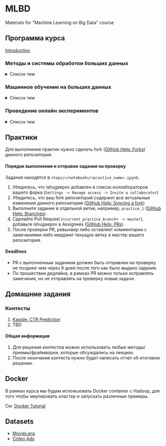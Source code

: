 # MLBD
Materials for "Machine Learning on Big Data" course

## Программа курса

[Introduction](/intro/slides)

### Методы и системы обработки больших данных
<details>
  <summary>Список тем</summary>

#### 1. [Hadoop and MapReduce](/hadoop_map_reduce)
>   <ins><i>Keywords:</i></ins> Google FS (master, chunkservers), Hadoop, HDFS (NameNode, DataNode), MapReduce (master, workers)
#### 2. [Apache Spark](/apache_spark)
>  <ins><i>Keywords:</i></ins> Pig, Hive, Spark (RDDs, transformations, actions, lineage graph, fault-tolerance, persist, driver, workers, stages, dependencies, tasks, partition)
#### 3. [Spark SQL](/spark_sql)
>  <ins><i>Keywords:</i></ins> Shark, DataFrames (DSL, cache, UDFs), Catalyst (tree, rule, catalyst in spark-sql)

</details>

### Машинное обучение на больших данных
<details>
  <summary>Список тем</summary>

#### 4. [Distributed ML Introduction](/distributed_ml_intro)
>  <ins><i>Keywords:</i></ins> Stochastic Gradient Descent, Data/Model Parallelism, General Purpose Distributed Computing(MapReduce, MR SGD, SparkNet, MLlib), Natively Distributed ML Systems (Parameter Server, DistBelief, TensorFlow, AllReduce, Horovod)
#### 5. [Categorical Features in Large Scale ML](/sgd_logreg_nn)
>  <ins><i>Keywords:</i></ins> One-hot encoding, Cross features, Factorization Machines (FM, FFM), Neural Networks (Deep Crossing, Deep & Cross, DeepFM)
#### 6. [Gradient Boosting Decision Tree](/gradient_boosting)
>  <ins><i>Keywords:</i></ins> Categorical features (Naive Bayes, Mean Target Encoding), PLANET, XGBoost, CatBoost, SHAP values
#### 7. [Hyperparameters Optimization](/hyperparameters_optimization)
>  <ins><i>Keywords:</i></ins> Grid Search, Random Search (low effective dimensionality), Bayesian Optimization (Gaussian Process, surrogate, acquisition), Predictive Termination, Hyperband (successive halving), Multi-task Bayesian Optimization
#### 8. [Recommender Systems](/recsys)
>  <ins><i>Keywords:</i></ins> Simple RS (Item/User-based, Content based), Ranking Metrics, Matrix Factorization (SVD, PMF, ALS, iALS, Incremental ALS, Neural CF), Large Scale RS (MF with Distributed SGD, PytorchBigGraph, GraphVite), Ranking losses (BPR, WARP)
#### 9. Similar Objects Search
#### 10. Latent Dirichlet Allocation
#### 11. Dimensionality Reduction
#### 12. Online Learning
#### 13. Algorithms on Graphs

</details>

### Проведение онлайн экспериментов
<details>
  <summary>Список тем</summary>

#### 14. How to conduct AB Tests (Experiment Design, Execution, Analysis)
#### 15. Results Analysis ((Multiple) Hypothesis testing, Sensitivity, Power)
#### 16. Heterogeneous Treatment Effect

</details>

## Практики

Для выполнения практик нужно сделать fork ([GitHub Help: Forks](https://help.github.com/en/github/collaborating-with-issues-and-pull-requests/working-with-forks)) данного репозитория.

#### Порядок выполнения и отправки задания на проверку

Задания находятся в `<topic>/notebooks/<practice_name>.ipynb`.

1. Убедитесь, что ishugaepov добавлен в список коллабораторов вашего форка (`Settings -> Manage access -> Invite a collaborator`)
2. Убедитесь, что ваш fork репозиторий содержит все актуальные изменения данного репозитория ([GitHub Help: Syncing a fork](https://help.github.com/en/github/collaborating-with-issues-and-pull-requests/syncing-a-fork))
3. Выполните задание в отдельной ветке, например, `practice_1` ([GitHub Help: Branches](https://git-scm.com/book/en/v2/Git-Branching-Basic-Branching-and-Merging)).
4. Сделайте Pull Request (`<current_practice_branch> -> master`), добавьте ishugaepov в Assignees ([GitHub Help: PRs](https://help.github.com/en/github/collaborating-with-issues-and-pull-requests/creating-a-pull-request)). 
5. После проверки PR, ревьювер либо оставляет комментарии с замечаниями либо мерджит текущую ветку в мастер вашего репозитория.

#### Deadlines

* PR с выполненным заданием должен быть отправлен на проверку не позднее чем через 8 дней после того как было выдано задание.
* По прошествии дедлайна, в рамках PR можно только исправлять замечания, но не отправлять на проверку новые задачи.

## Домашние задания

### Контесты

1. [Kaggle: CTR Prediction](https://www.kaggle.com/c/mlbd-20-ctr-prediction-1)
2. TBD

#### Общая информация

1. Для решения контестов можно использовать любые методы/приемы/фрэймворки, которые обсуждались на лекциях.
2. После окончания контеста нужно будет написать отчет об итоговом решении.


## Docker

В рамках курса мы будем использовать Docker container с Hadoop, для того чтобы эмулировать кластер и запускать различные примеры.

См. [Docker Tutorial](/docker/Docker-tutorial.md)

## Datasets

* [MovieLens](https://drive.google.com/file/d/1uNG51xzfUahzexIv-Ka1ylpvn8mVdFOQ/view?usp=sharing)
* [Criteo Ads](https://labs.criteo.com/2014/02/download-kaggle-display-advertising-challenge-dataset/)

